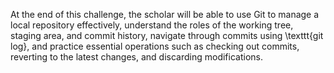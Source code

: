At the end of this challenge, the scholar will be able to use Git to manage a local repository effectively, understand the roles of the working tree, staging area, and commit history, navigate through commits using \texttt{git log}, and practice essential operations such as checking out commits, reverting to the latest changes, and discarding modifications.
